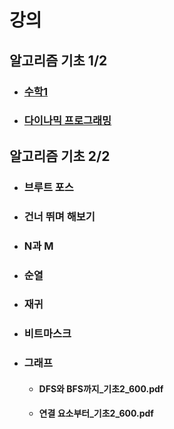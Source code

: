 # 강의

## 알고리즘 기초 1/2

- ### [수학1](./lecture01/math1/수학1.md) 

- ### [다이나믹 프로그래밍]()

## 알고리즘 기초 2/2

- ### 브루트 포스
- ### 건너 뛰며 해보기
- ### N과 M
- ### 순열
- ### 재귀
- ### 비트마스크


- ### 그래프
    - #### DFS와 BFS까지_기초2_600.pdf
    - #### 연결 요소부터_기초2_600.pdf